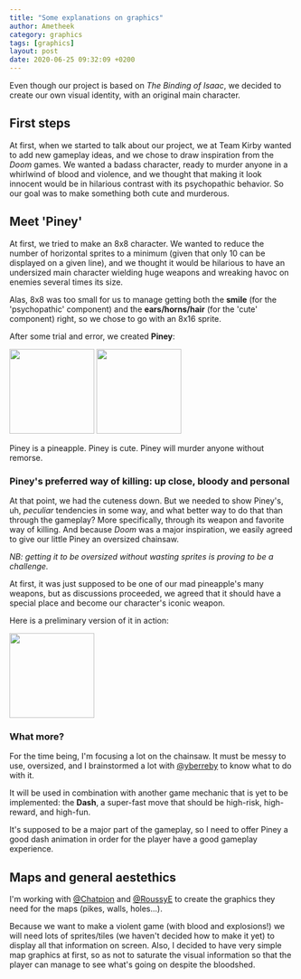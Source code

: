 ```yaml
---
title: "Some explanations on graphics"
author: Ametheek
category: graphics
tags: [graphics]
layout: post
date: 2020-06-25 09:32:09 +0200
---
```


Even though our project is based on _The Binding of Isaac_, we decided to create
our own visual identity, with an original main character.


## First steps

At first, when we started to talk about our project, we at Team Kirby wanted to add
new gameplay ideas, and we chose to draw inspiration from the _Doom_ games.
We wanted a badass character, ready to murder anyone in a whirlwind of blood
and violence, and we thought that making it look innocent would be in hilarious
contrast with its psychopathic behavior. So our goal was to make something both
cute and murderous.

## Meet 'Piney'

At first, we tried to make an 8x8 character. We wanted to reduce the number of
horizontal sprites to a minimum (given that only 10 can be displayed on a given
line), and we thought it would be hilarious to have an undersized main character
wielding huge weapons and wreaking havoc on enemies several times its size.

Alas, 8x8 was too small for us to manage getting both the **smile** (for the
'psychopathic' component) and the **ears/horns/hair** (for the 'cute' component)
right, so we chose to go with an 8x16 sprite.

After some trial and error, we created **Piney**:

<img src="/gboi-kirby/assets/img/latwalk1.gif" width="150"  /> 
<img src="/gboi-kirby/assets/img/downwalk1.gif" width="150"  />


Piney is a pineapple. Piney is cute. Piney will murder anyone without remorse.

### Piney's preferred way of killing: up close, bloody and personal

At that point, we had the cuteness down. But we needed to show Piney's, uh,
_peculiar_ tendencies in some way, and what better way to do that than through
the gameplay? 
More specifically, through its weapon and favorite way of killing. And because
_Doom_ was a major inspiration, we easily agreed to give our little Piney an
oversized  chainsaw.

_NB: getting it to be oversized without wasting sprites is proving to
be a challenge._

At first, it was just supposed to be one of our mad pineapple's many weapons,
but as discussions proceeded, we agreed that it should have a special place and
become our character's iconic weapon.

Here is a preliminary version of it in action:

<img src="/gboi-kirby/assets/img/chainsaw1.gif" width="150" />


### What more?

For the time being, I'm focusing a lot on the chainsaw. It must be messy to
use, oversized, and I brainstormed a lot with
[@yberreby](https://github.com/yberreby) to know what to do with it.

It will be used in combination with another game mechanic that is yet to be
implemented: the **Dash**, a super-fast move that should be high-risk,
high-reward, and high-fun.

It's supposed to be a major part of the gameplay, so I need to offer Piney a
good dash animation in order for the player have a good gameplay experience. 


## Maps and general aestethics

I'm working with [@Chatpion](https://github.com/ChatPion) and
[@RoussyE](https://github.com/RoussyE) to create the graphics they need for the
maps (pikes, walls, holes...).

Because we want to make a violent game (with blood and explosions!) we will need
lots of sprites/tiles (we haven't decided how to make it yet) to display all
that information on screen. Also, I decided to have very simple
map graphics at first, so as not to saturate the visual information so that the
player can manage to see what's going on despite the bloodshed.
